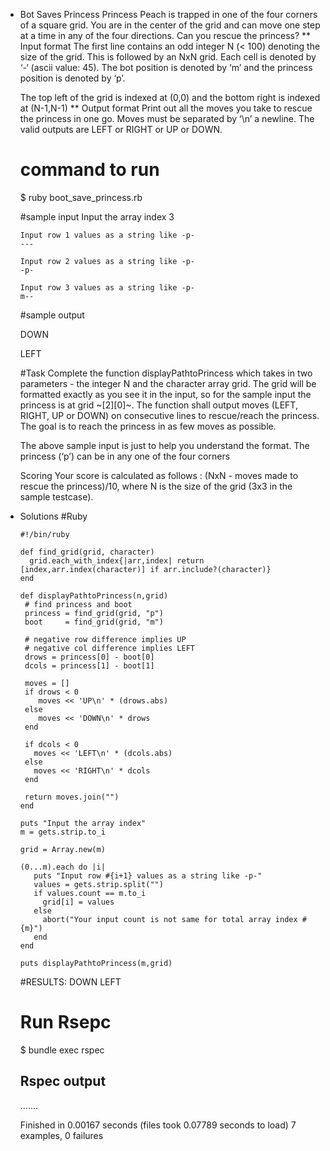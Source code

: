 * Bot Saves Princess
  Princess Peach is trapped in one of the four corners of a square grid.
  You are in the center of the grid and can move one step at a time in
  any of the four directions. Can you rescue the princess?
** Input format
   The first line contains an odd integer N (< 100) denoting the size of
   the grid. This is followed by an NxN grid. Each cell is denoted by ‘-‘
   (ascii value: 45). The bot position is denoted by ‘m’ and the princess
   position is denoted by ‘p’.

   The top left of the grid is indexed at (0,0) and the bottom right is
   indexed at (N-1,N-1)
** Output format
   Print out all the moves you take to rescue the princess in one go.
   Moves must be separated by ‘\n’ a newline. The valid outputs are LEFT
   or RIGHT or UP or DOWN.
   
   # command to run
   
     $ ruby boot_save_princess.rb

   #sample input
      Input the array index
      3

      Input row 1 values as a string like -p-
      ---

      Input row 2 values as a string like -p-
      -p- 

      Input row 3 values as a string like -p-
      m--

  #sample output

   DOWN
   
   LEFT
   

  #Task
   Complete the function displayPathtoPrincess which takes in two
   parameters - the integer N and the character array grid. The grid will
   be formatted exactly as you see it in the input, so for the sample
   input the princess is at grid ~[2][0]~. The function shall output moves
   (LEFT, RIGHT, UP or DOWN) on consecutive lines to rescue/reach the
   princess. The goal is to reach the princess in as few moves as
   possible.

   The above sample input is just to help you understand the format. The
   princess (‘p’) can be in any one of the four corners

   Scoring Your score is calculated as follows : (NxN - moves made to
   rescue the princess)/10, where N is the size of the grid (3x3 in the
   sample testcase).
* Solutions
  #Ruby
   
      #!/bin/ruby
     
      def find_grid(grid, character)
        grid.each_with_index{|arr,index| return [index,arr.index(character)] if arr.include?(character)}
      end 
     
      def displayPathtoPrincess(n,grid)
       # find princess and boot
       princess = find_grid(grid, "p")
       boot     = find_grid(grid, "m")
     
       # negative row difference implies UP
       # negative col difference implies LEFT
       drows = princess[0] - boot[0]
       dcols = princess[1] - boot[1]
       
       moves = []
       if drows < 0
          moves << 'UP\n' * (drows.abs)  
       else 
          moves << 'DOWN\n' * drows
       end
       
       if dcols < 0
         moves << 'LEFT\n' * (dcols.abs)  
       else 
         moves << 'RIGHT\n' * dcols
       end
     
       return moves.join("")
      end
     
      puts "Input the array index"
      m = gets.strip.to_i
     
      grid = Array.new(m)
     
      (0...m).each do |i|
         puts "Input row #{i+1} values as a string like -p-"
         values = gets.strip.split("")
         if values.count == m.to_i
           grid[i] = values
         else
           abort("Your input count is not same for total array index #{m}")
         end
      end
     
      puts displayPathtoPrincess(m,grid)


   #RESULTS:
    DOWN
    LEFT
    
  # Run Rsepc
    $ bundle exec rspec
    
  ## Rspec output
    .......
    
    Finished in 0.00167 seconds (files took 0.07789 seconds to load)
    7 examples, 0 failures